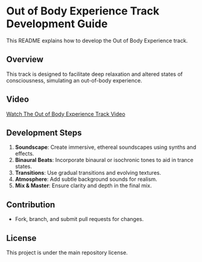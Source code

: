  # Out of Body Experience Track Development Guide

This README explains how to develop the Out of Body Experience track.

## Overview
This track is designed to facilitate deep relaxation and altered states of consciousness, simulating an out-of-body experience.

## Video
[Watch The Out of Body Experience Track Video](https://youtu.be/LGdRPe8JCX4?si=iW8RwlETCQwD-ZMT)

## Development Steps
1. **Soundscape**: Create immersive, ethereal soundscapes using synths and effects.
2. **Binaural Beats**: Incorporate binaural or isochronic tones to aid in trance states.
3. **Transitions**: Use gradual transitions and evolving textures.
4. **Atmosphere**: Add subtle background sounds for realism.
5. **Mix & Master**: Ensure clarity and depth in the final mix.

## Contribution
- Fork, branch, and submit pull requests for changes.

## License
This project is under the main repository license.